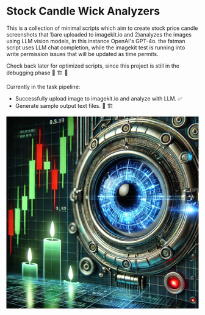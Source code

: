 # Stock Candle Wick Analyzers

This is a collection of minimal scripts which aim to create stock price candle screenshots that 1)are uploaded to imagekit.io and 2)analyzes the images using LLM vision models, in this instance OpenAI's GPT-4o. the fatman script uses LLM chat completion, while the imagekit test is running into write permission issues that will be updated as time permits.

Check back later for optimized scripts, since this project is still in the debugging phase :construction: :building_construction: :construction_worker:

Currently in the task pipeline:  

- Successfully upload image to imagekit.io and analyze with LLM. :white_check_mark:
- Generate sample output text files. :construction: :building_construction:

![Cover Image](coverimage.png)
